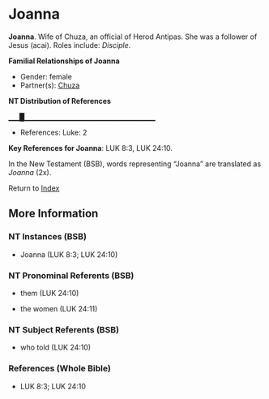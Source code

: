 # Joanna
**Joanna**. 
Wife of Chuza, an official of Herod Antipas. She was a follower of Jesus (acai). 
Roles include: 
_Disciple_. 




**Familial Relationships of Joanna**


* Gender: female
* Partner(s): [Chuza](Chuza.md)


**NT Distribution of References**

▁▁█▁▁▁▁▁▁▁▁▁▁▁▁▁▁▁▁▁▁▁▁▁▁▁▁
* References: Luke: 2



**Key References for Joanna**: 
LUK 8:3, LUK 24:10. 




In the New Testament (BSB), words representing “Joanna” are translated as 
*Joanna* (2x). 


Return to [Index](00-Index.md)

## More Information

### NT Instances (BSB)

* Joanna (LUK 8:3; LUK 24:10)



### NT Pronominal Referents (BSB)

* them (LUK 24:10)

* the women (LUK 24:11)



### NT Subject Referents (BSB)

* who told (LUK 24:10)



### References (Whole Bible)

* LUK 8:3; LUK 24:10




